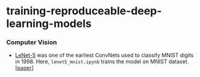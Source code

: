 # training-reproduceable-deep-learning-models

### Computer Vision

- [LeNet-5](https://github.com/shazzad-hasan/training-reproducable-deep-learning-models/blob/main/LeNet-5/lenet5.ipynb) was one of the earliest ConvNets used to classify MNIST digits in 1998. Here,  `lenet5_mnist.ipynb` trains the model on MNIST dataset. [[paper](https://yann.lecun.com/exdb/publis/pdf/lecun-01a.pdf)]

